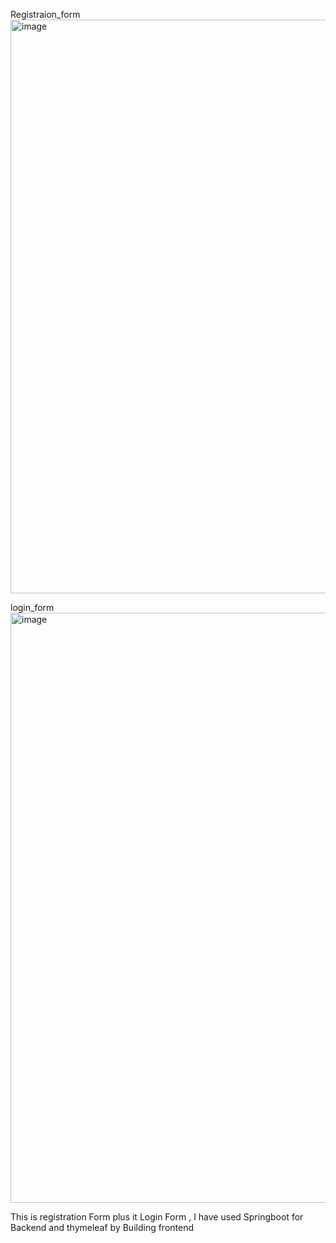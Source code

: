 Registraion_form
<img width="918" alt="image" src="https://github.com/user-attachments/assets/61a6f601-9dc0-41f6-bffe-6dce18af6682">

login_form
<img width="944" alt="image" src="https://github.com/user-attachments/assets/7085a15e-b08c-4a30-b604-fa773cf5034d">

This is  registration Form plus it Login Form , I have used Springboot for Backend and thymeleaf by Building frontend
